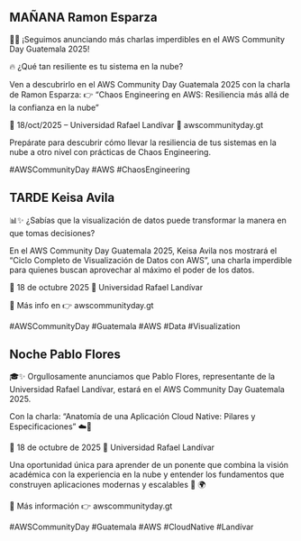 ## MAÑANA  Ramon Esparza

🚀✨ ¡Seguimos anunciando más charlas imperdibles en el AWS Community Day Guatemala 2025!

🔥 ¿Qué tan resiliente es tu sistema en la nube?

Ven a descubrirlo en el AWS Community Day Guatemala 2025 con la charla de Ramon Esparza:
👉 “Chaos Engineering en AWS: Resiliencia más allá de la confianza en la nube”

📅 18/oct/2025 – Universidad Rafael Landívar
🔗 awscommunityday.gt

Prepárate para descubrir cómo llevar la resiliencia de tus sistemas en la nube a otro nivel con prácticas de Chaos Engineering.

#AWSCommunityDay #AWS #ChaosEngineering

## TARDE  Keisa Avila
📊✨ ¿Sabías que la visualización de datos puede transformar la manera en que tomas decisiones?

En el AWS Community Day Guatemala 2025, Keisa Avila nos mostrará el “Ciclo Completo de Visualización de Datos con AWS”, una charla imperdible para quienes buscan aprovechar al máximo el poder de los datos.

📅 18 de octubre 2025
📍 Universidad Rafael Landívar

🔗 Más info en 👉 awscommunityday.gt

#AWSCommunityDay #Guatemala #AWS #Data #Visualization

## Noche Pablo Flores

🎓✨ Orgullosamente anunciamos que Pablo Flores, representante de la Universidad Rafael Landívar, estará en el AWS Community Day Guatemala 2025.

Con la charla:
“Anatomía de una Aplicación Cloud Native: Pilares y Especificaciones” ☁️🚀

📅 18 de octubre de 2025
📍 Universidad Rafael Landívar

Una oportunidad única para aprender de un ponente que combina la visión académica con la experiencia en la nube y entender los fundamentos que construyen aplicaciones modernas y escalables 🚀 🌍

🔗 Más información 👉 awscommunityday.gt

#AWSCommunityDay #Guatemala #AWS #CloudNative #Landívar
